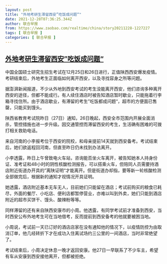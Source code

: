 ```yaml
---
layout: post
title: "外地考研生滞留西安”吃饭成问题“"
date: 2021-12-28T07:36:25.344Z
author: 联合早报
from: https://www.zaobao.com/realtime/china/story20211228-1227227
tags: [ 联合早报 ]
categories: [ 联合早报 ]
---
```

<!--1640703120000-->
[外地考研生滞留西安”吃饭成问题“](https://www.zaobao.com/realtime/china/story20211228-1227227)
------

<div>
<p>中国全国硕士研究生招生考试在12月25日和26日进行，正值陕西西安爆发疫情。考研结束后，外地考生正面临如何离开西安，以及寻找容身之所等问题。</p><p>据澎湃新闻报道，不少从外地到西安考试的考生没能离开西安，他们咨询多种离开西安的途径，但都不能成行。有人续住酒店时被告知酒店暂时歇业，只能拖着行李箱寻找住所。由于酒店歇业，有滞留的考生”吃饭都成问题“，超市的方便面已售罄，只能买到馒头。</p><p>陕西省教育考试院昨日（27日）通知，26日晚起，西安全市范围内开展全面消杀，管控措施也进一步升级。因交通管控而滞留西安的考生，生活确有困难的可拨打相关救助电话。</p><section id="imu"><div id="dfp-ad-imu1">        </div></section><p>来自河南的小李报考位于西安的院校，和母亲提前14天就到西安备考。考试结束后，她们欲返程回河南，但直至昨日仍未找到办法离开。</p><p>小李透露，昨日上午曾致电火车站，咨询能否坐火车离开，被告知她本人持身份证、准考证和48小时的阴性核酸检测报告，可以搭乘火车，但陪同人员需要持酒店附近街道办开具的”离陕证明“才能离开。但是街道办却指，要等新一轮核酸检测全部做完后，根据新的通知才视情况开具证明。</p><p>她透露，酒店附近基本无车无人，目前她们只能留在酒店；考试前购买的粮食已耗尽，外面的餐厅、小吃店、便利店都暂停营业，亦难以叫到外卖，她们只能到酒店附近的超市买饼干、馒头、酸辣粉等等。</p><div id="innity-in-post"></div><div id="dfp-ad-midarticlespecial">        </div><p>同样滞留的还有来自陕西安康市的小周。他透露，有同学考试前才准备到西安，当时西安公布外地考生可在当地借考，反而提前到西安备考的他就要被困当地。</p><p>小周说，考试前一天已订好的酒店店家在没有通知他的情况下，以疫情防控为由取消订单，他几经转折下才在成功入住离试场约三公里的一间酒店，当时非常绝望了。</p><p>考试结束后，小周决定休息一晚才返回安康。他27日一早联系了不少车主，希望有车从安康到西安接他离开，但都被拒绝。</p>      <div class="cx_paywall_placeholder" id="sph_cdp_40"></div>
</div>

